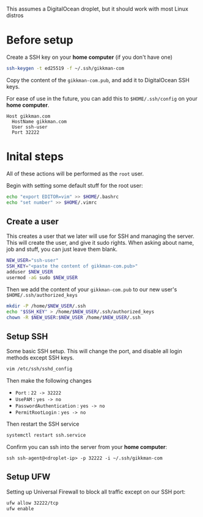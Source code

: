 This assumes a DigitalOcean droplet, but it should work with most Linux distros

# Before setup
Create a SSH key on your **home computer** (if you don't have one)
```bash
ssh-keygen -t ed25519 -f ~/.ssh/gikkman-com
```
Copy the content of the `gikkman-com.pub`, and add it to DigitalOcean SSH keys.

For ease of use in the future, you can add this to `$HOME/.ssh/config` on your **home computer**.
```
Host gikkman.com
  HostName gikkman.com
  User ssh-user
  Port 32222
```

# Inital steps
All of these actions will be performed as the `root` user.

Begin with setting some default stuff for the root user:
```bash
echo "export EDITOR=vim" >> $HOME/.bashrc
echo "set number" >> $HOME/.vimrc
```

## Create a user
This creates a user that we later will use for SSH and managing the server. This will create the user, and give it sudo rights. When asking about name, job and stuff, you can just leave them blank.
```bash
NEW_USER="ssh-user"
SSH_KEY="<paste the content of gikkman-com.pub>"
adduser $NEW_USER
usermod -aG sudo $NEW_USER
```
Then we add the content of your `gikkman-com.pub` to our new user's `$HOME/.ssh/authorized_keys`
```bash
mkdir -P /home/$NEW_USER/.ssh
echo "$SSH_KEY" > /home/$NEW_USER/.ssh/authorized_keys
chown -R $NEW_USER:$NEW_USER /home/$NEW_USER/.ssh
```

## Setup SSH
Some basic SSH setup. This will change the port, and disable all login methods except SSH keys.
```bash
vim /etc/ssh/sshd_config
```
Then make the following changes
* `Port` : `22 -> 32222`
* `UsePAM` : `yes -> no`
* `PasswordAuthentication` : `yes -> no`
* `PermitRootLogin` : `yes -> no`

Then restart the SSH service
```bash
systemctl restart ssh.service 
```

Confirm you can ssh into the server from your **home computer**:
```
ssh ssh-agent@<droplet-ip> -p 32222 -i ~/.ssh/gikkman-com
```

## Setup UFW
Setting up Universal Firewall to block all traffic except on our SSH port:
```bash
ufw allow 32222/tcp
ufw enable
```
